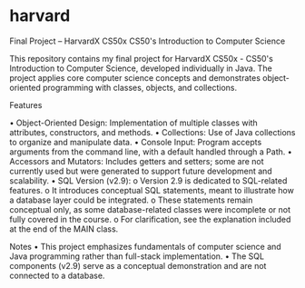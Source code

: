 # harvard
Final Project – HarvardX CS50x
CS50's Introduction to Computer Science

This repository contains my final project for HarvardX CS50x - CS50's
Introduction to Computer Science, developed individually in Java.
The project applies core computer science concepts and demonstrates object-oriented programming with classes, objects, and collections.

Features

•	Object-Oriented Design: Implementation of multiple classes with attributes, constructors, and methods.
•	Collections: Use of Java collections to organize and manipulate data.
•	Console Input: Program accepts arguments from the command line, with a default handled through a Path.
•	Accessors and Mutators: Includes getters and setters; some are not currently used but were generated to support future development and scalability.
•	SQL Version (v2.9):
o	Version 2.9 is dedicated to SQL-related features.
o	It introduces conceptual SQL statements, meant to illustrate how a database layer could be integrated.
o	These statements remain conceptual only, as some database-related classes were incomplete or not fully covered in the course.
o	For clarification, see the explanation included at the end of the MAIN class.

Notes
•	This project emphasizes fundamentals of computer science and Java programming rather than full-stack implementation.
•	The SQL components (v2.9) serve as a conceptual demonstration and are not connected to a database.

